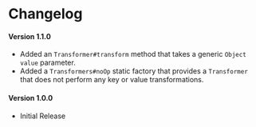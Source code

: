 # Changelog

#### Version 1.1.0
* Added an `Transformer#transform` method that takes a generic `Object` `value` parameter.
* Added a `Transformers#noOp` static factory that provides a `Transformer` that does not perform any key or value transformations.

#### Version 1.0.0
* Initial Release